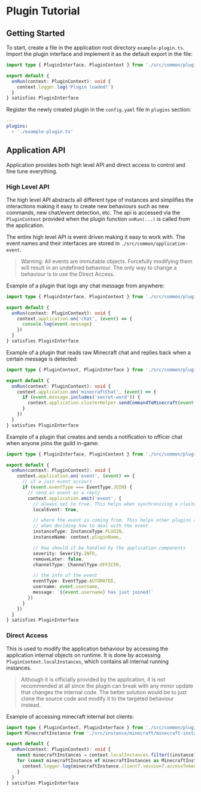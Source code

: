# Plugin Tutorial

## Getting Started

To start, create a file in the application root directory `example-plugin.ts`.  
Import the plugin interface and implement it as the default export in the file:

```typescript
import type { PluginInterface, PluginContext } from './src/common/plugins'

export default {
  onRun(context: PluginContext): void {
    context.logger.log('Plugin loaded!')
  }
} satisfies PluginInterface
```

Register the newly created plugin in the `config.yaml` file in `plugins` section:

```yaml
---
plugins:
  - './example-plugin.ts'
```

## Application API

Application provides both high level API and direct access to control and fine tune everything.

### High Level API

The high level API abstracts all different type of instances and simplifies the interactions making it easy to create
new behaviours such as new commands, new chat/event detection, etc.
The api is accessed via the `PluginContext` provided when the plugin function `onRun(...)` is called from the
application.

The entire high level API is event driven making it easy to work with. The event names and their interfaces are stored
in `./src/common/application-event`.

> Warning: All events are immutable objects. Forcefully modifying them will result in an undefined behaviour.
> The only way to change a behaviour is to use the Direct Access.

Example of a plugin that logs any chat message from anywhere:

```typescript
import type { PluginInterface, PluginContext } from './src/common/plugins'

export default {
  onRun(context: PluginContext): void {
    context.application.on('chat', (event) => {
      console.log(event.message)
    })
  }
} satisfies PluginInterface
```

Example of a plugin that reads raw Minecraft chat and replies back when a certain message is detected:

```typescript
import type { PluginContext, PluginInterface } from './src/common/plugins'

export default {
  onRun(context: PluginContext): void {
    context.application.on('minecraftChat', (event) => {
      if (event.message.includes('secret-word')) {
        context.application.clusterHelper.sendCommandToMinecraft(event.instanceName, 'secret response!')
      }
    })
  }
} satisfies PluginInterface
```

Example of a plugin that creates and sends a notification to officer chat when anyone joins the guild in-game:

```typescript
import type { PluginInterface, PluginContext } from './src/common/plugins'

export default {
  onRun(context: PluginContext): void {
    context.application.on('event', (event) => {
      // if a join event occours
      if (event.eventType === EventType.JOIN) {
        // send an event as a reply
        context.application.emit('event', {
          // always set to true. This helps when synchronizing a cluster of applications
          localEvent: true,

          // where the event is coming from. This helps other plugins and application components
          // when deciding how to deal with the event
          instanceType: InstanceType.PLUGIN,
          instanceName: context.pluginName,

          // How should it be handled by the application components
          severity: Severity.INFO,
          removeLater: false,
          channelType: ChannelType.OFFICER,

          // the info of the event
          eventType: EventType.AUTOMATED,
          username: event.username,
          message: `${event.username} has just joined!`
        })
      }
    })
  }
} satisfies PluginInterface
```

### Direct Access

This is used to modify the application behaviour by accessing the application internal objects on runtime.
It is done by accessing `PluginContext.localInstances`, which contains all internal running instances.

> Although it is officially provided by the application, it is not recommended at all
> since the plugin can break with any minor update that changes the internal code.
> The better solution would be to just clone the source code and modify it to the targeted behaviour instead.

Example of accessing minecraft internal bot clients:

```typescript
import type { PluginContext, PluginInterface } from './src/common/plugins'
import MinecraftInstance from './src/instance/minecraft/minecraft-instance'

export default {
  onRun(context: PluginContext): void {
    const minecraftInstances = context.localInstances.filter((instance) => instance instanceof MinecraftInstance)
    for (const minecraftInstance of minecraftInstances as MinecraftInstance[]) {
      context.logger.log(minecraftInstance.client?.session?.accessToken ?? 'not found')
    }
  }
} satisfies PluginInterface
```
